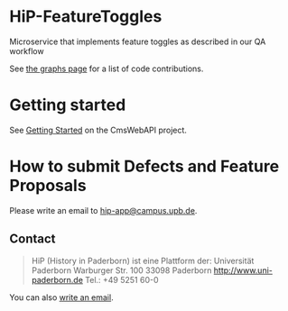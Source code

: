 # HiP-FeatureToggles

Microservice that implements feature toggles as described in our QA workflow

See [the graphs page](https://github.com/HiP-App/HiP-CmsWebApi/graphs/contributors) 
for a list of code contributions.

# Getting started

See [Getting Started](https://github.com/HiP-App/HiP-CmsWebApi#getting-started) on the CmsWebAPI project.

# How to submit Defects and Feature Proposals

Please write an email to [hip-app@campus.upb.de](mailto:hip-app@campus.upb.de).

## Contact

> HiP (History in Paderborn) ist eine Plattform der:
> Universität Paderborn
> Warburger Str. 100
> 33098 Paderborn
> http://www.uni-paderborn.de
> Tel.: +49 5251 60-0

You can also [write an email](mailto:hip-app@campus.upb.de).
